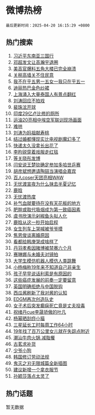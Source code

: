 # 微博热榜

`最后更新时间：2025-04-20 16:15:29 +0800`

## 热门搜索

1. [习近平东南亚三国行](https://m.weibo.cn/search?containerid=100103type%3D1%26t%3D10%26q%3D%23%E4%B9%A0%E8%BF%91%E5%B9%B3%E4%B8%9C%E5%8D%97%E4%BA%9A%E4%B8%89%E5%9B%BD%E8%A1%8C%23&stream_entry_id=51&isnewpage=1&extparam=seat%3D1%26pos%3D0%26filter_type%3Drealtimehot%26stream_entry_id%3D51%26c_type%3D51%26q%3D%2523%25E4%25B9%25A0%25E8%25BF%2591%25E5%25B9%25B3%25E4%25B8%259C%25E5%258D%2597%25E4%25BA%259A%25E4%25B8%2589%25E5%259B%25BD%25E8%25A1%258C%2523%26cate%3D10103%26dgr%3D0%26display_time%3D1745136927%26pre_seqid%3D174513692792893467273131)
1. [邓超发文让高瀚宇退圈](https://m.weibo.cn/search?containerid=100103type%3D1%26t%3D10%26q%3D%23%E9%82%93%E8%B6%85%E5%8F%91%E6%96%87%E8%AE%A9%E9%AB%98%E7%80%9A%E5%AE%87%E9%80%80%E5%9C%88%23&stream_entry_id=31&isnewpage=1&extparam=seat%3D1%26lcate%3D5001%26stream_entry_id%3D31%26band_rank%3D1%26q%3D%2523%25E9%2582%2593%25E8%25B6%2585%25E5%258F%2591%25E6%2596%2587%25E8%25AE%25A9%25E9%25AB%2598%25E7%2580%259A%25E5%25AE%2587%25E9%2580%2580%25E5%259C%2588%2523%26dgr%3D0%26pos%3D0%26filter_type%3Drealtimehot%26c_type%3D31%26cate%3D5001%26realpos%3D1%26flag%3D2%26display_time%3D1745136927%26pre_seqid%3D174513692792893467273131)
1. [美高官爆料五角大楼已完全崩溃](https://m.weibo.cn/search?containerid=100103type%3D1%26t%3D10%26q%3D%23%E7%BE%8E%E9%AB%98%E5%AE%98%E7%88%86%E6%96%99%E4%BA%94%E8%A7%92%E5%A4%A7%E6%A5%BC%E5%B7%B2%E5%AE%8C%E5%85%A8%E5%B4%A9%E6%BA%83%23&stream_entry_id=31&isnewpage=1&extparam=seat%3D1%26lcate%3D5001%26stream_entry_id%3D31%26band_rank%3D2%26q%3D%2523%25E7%25BE%258E%25E9%25AB%2598%25E5%25AE%2598%25E7%2588%2586%25E6%2596%2599%25E4%25BA%2594%25E8%25A7%2592%25E5%25A4%25A7%25E6%25A5%25BC%25E5%25B7%25B2%25E5%25AE%258C%25E5%2585%25A8%25E5%25B4%25A9%25E6%25BA%2583%2523%26dgr%3D0%26pos%3D1%26filter_type%3Drealtimehot%26c_type%3D31%26cate%3D5001%26realpos%3D2%26flag%3D1%26display_time%3D1745136927%26pre_seqid%3D174513692792893467273131)
1. [关税高墙关不住民意](https://m.weibo.cn/search?containerid=100103type%3D1%26t%3D10%26q%3D%23%E5%85%B3%E7%A8%8E%E9%AB%98%E5%A2%99%E5%85%B3%E4%B8%8D%E4%BD%8F%E6%B0%91%E6%84%8F%23&stream_entry_id=31&isnewpage=1&extparam=seat%3D1%26lcate%3D5001%26stream_entry_id%3D31%26band_rank%3D3%26q%3D%2523%25E5%2585%25B3%25E7%25A8%258E%25E9%25AB%2598%25E5%25A2%2599%25E5%2585%25B3%25E4%25B8%258D%25E4%25BD%258F%25E6%25B0%2591%25E6%2584%258F%2523%26dgr%3D0%26pos%3D2%26filter_type%3Drealtimehot%26c_type%3D31%26cate%3D5001%26realpos%3D3%26flag%3D0%26display_time%3D1745136927%26pre_seqid%3D174513692792893467273131)
1. [我不在乎五男一五女一我只在乎五一](https://m.weibo.cn/search?containerid=100103type%3D1%26t%3D10%26q%3D%E6%88%91%E4%B8%8D%E5%9C%A8%E4%B9%8E%E4%BA%94%E7%94%B7%E4%B8%80%E4%BA%94%E5%A5%B3%E4%B8%80%E6%88%91%E5%8F%AA%E5%9C%A8%E4%B9%8E%E4%BA%94%E4%B8%80&stream_entry_id=31&isnewpage=1&extparam=seat%3D1%26lcate%3D5001%26stream_entry_id%3D31%26band_rank%3D4%26q%3D%25E6%2588%2591%25E4%25B8%258D%25E5%259C%25A8%25E4%25B9%258E%25E4%25BA%2594%25E7%2594%25B7%25E4%25B8%2580%25E4%25BA%2594%25E5%25A5%25B3%25E4%25B8%2580%25E6%2588%2591%25E5%258F%25AA%25E5%259C%25A8%25E4%25B9%258E%25E4%25BA%2594%25E4%25B8%2580%26dgr%3D0%26pos%3D3%26filter_type%3Drealtimehot%26c_type%3D31%26cate%3D5001%26realpos%3D4%26flag%3D2%26display_time%3D1745136927%26pre_seqid%3D174513692792893467273131)
1. [迪丽热巴金色纱裙](https://m.weibo.cn/search?containerid=100103type%3D1%26t%3D10%26q%3D%23%E8%BF%AA%E4%B8%BD%E7%83%AD%E5%B7%B4%E9%87%91%E8%89%B2%E7%BA%B1%E8%A3%99%23&stream_entry_id=31&isnewpage=1&extparam=seat%3D1%26lcate%3D5001%26stream_entry_id%3D31%26band_rank%3D5%26q%3D%2523%25E8%25BF%25AA%25E4%25B8%25BD%25E7%2583%25AD%25E5%25B7%25B4%25E9%2587%2591%25E8%2589%25B2%25E7%25BA%25B1%25E8%25A3%2599%2523%26dgr%3D0%26pos%3D4%26filter_type%3Drealtimehot%26c_type%3D31%26cate%3D5001%26realpos%3D5%26flag%3D1%26display_time%3D1745136927%26pre_seqid%3D174513692792893467273131)
1. [上海涌入大量泰国人有景点翻红](https://m.weibo.cn/search?containerid=100103type%3D1%26t%3D10%26q%3D%23%E4%B8%8A%E6%B5%B7%E6%B6%8C%E5%85%A5%E5%A4%A7%E9%87%8F%E6%B3%B0%E5%9B%BD%E4%BA%BA%E6%9C%89%E6%99%AF%E7%82%B9%E7%BF%BB%E7%BA%A2%23&stream_entry_id=31&isnewpage=1&extparam=seat%3D1%26lcate%3D5001%26stream_entry_id%3D31%26band_rank%3D6%26q%3D%2523%25E4%25B8%258A%25E6%25B5%25B7%25E6%25B6%258C%25E5%2585%25A5%25E5%25A4%25A7%25E9%2587%258F%25E6%25B3%25B0%25E5%259B%25BD%25E4%25BA%25BA%25E6%259C%2589%25E6%2599%25AF%25E7%2582%25B9%25E7%25BF%25BB%25E7%25BA%25A2%2523%26dgr%3D0%26pos%3D5%26filter_type%3Drealtimehot%26c_type%3D31%26cate%3D5001%26realpos%3D6%26flag%3D2%26display_time%3D1745136927%26pre_seqid%3D174513692792893467273131)
1. [刘涛回应不拍戏](https://m.weibo.cn/search?containerid=100103type%3D1%26t%3D10%26q%3D%23%E5%88%98%E6%B6%9B%E5%9B%9E%E5%BA%94%E4%B8%8D%E6%8B%8D%E6%88%8F%23&stream_entry_id=31&isnewpage=1&extparam=seat%3D1%26lcate%3D5001%26stream_entry_id%3D31%26band_rank%3D7%26q%3D%2523%25E5%2588%2598%25E6%25B6%259B%25E5%259B%259E%25E5%25BA%2594%25E4%25B8%258D%25E6%258B%258D%25E6%2588%258F%2523%26dgr%3D0%26pos%3D6%26filter_type%3Drealtimehot%26c_type%3D31%26cate%3D5001%26realpos%3D7%26flag%3D1%26display_time%3D1745136927%26pre_seqid%3D174513692792893467273131)
1. [裴珠泫开球](https://m.weibo.cn/search?containerid=100103type%3D1%26t%3D10%26q%3D%23%E8%A3%B4%E7%8F%A0%E6%B3%AB%E5%BC%80%E7%90%83%23&stream_entry_id=31&isnewpage=1&extparam=seat%3D1%26lcate%3D5001%26stream_entry_id%3D31%26band_rank%3D8%26q%3D%2523%25E8%25A3%25B4%25E7%258F%25A0%25E6%25B3%25AB%25E5%25BC%2580%25E7%2590%2583%2523%26dgr%3D0%26pos%3D7%26filter_type%3Drealtimehot%26c_type%3D31%26cate%3D5001%26realpos%3D8%26flag%3D0%26display_time%3D1745136927%26pre_seqid%3D174513692792893467273131)
1. [印度29亿卢比修的厕所](https://m.weibo.cn/search?containerid=100103type%3D1%26t%3D10%26q%3D%E5%8D%B0%E5%BA%A629%E4%BA%BF%E5%8D%A2%E6%AF%94%E4%BF%AE%E7%9A%84%E5%8E%95%E6%89%80&stream_entry_id=31&isnewpage=1&extparam=seat%3D1%26lcate%3D5001%26stream_entry_id%3D31%26band_rank%3D9%26q%3D%25E5%258D%25B0%25E5%25BA%25A629%25E4%25BA%25BF%25E5%258D%25A2%25E6%25AF%2594%25E4%25BF%25AE%25E7%259A%2584%25E5%258E%2595%25E6%2589%2580%26dgr%3D0%26pos%3D8%26filter_type%3Drealtimehot%26c_type%3D31%26cate%3D5001%26realpos%3D9%26flag%3D0%26display_time%3D1745136927%26pre_seqid%3D174513692792893467273131)
1. [运油20亮相中埃空军联训现场画面](https://m.weibo.cn/search?containerid=100103type%3D1%26t%3D10%26q%3D%23%E8%BF%90%E6%B2%B920%E4%BA%AE%E7%9B%B8%E4%B8%AD%E5%9F%83%E7%A9%BA%E5%86%9B%E8%81%94%E8%AE%AD%E7%8E%B0%E5%9C%BA%E7%94%BB%E9%9D%A2%23&stream_entry_id=31&isnewpage=1&extparam=seat%3D1%26lcate%3D5001%26stream_entry_id%3D31%26band_rank%3D10%26q%3D%2523%25E8%25BF%2590%25E6%25B2%25B920%25E4%25BA%25AE%25E7%259B%25B8%25E4%25B8%25AD%25E5%259F%2583%25E7%25A9%25BA%25E5%2586%259B%25E8%2581%2594%25E8%25AE%25AD%25E7%258E%25B0%25E5%259C%25BA%25E7%2594%25BB%25E9%259D%25A2%2523%26dgr%3D0%26pos%3D9%26filter_type%3Drealtimehot%26c_type%3D31%26cate%3D5001%26realpos%3D10%26flag%3D1%26display_time%3D1745136927%26pre_seqid%3D174513692792893467273131)
1. [难哄](https://m.weibo.cn/search?containerid=100103type%3D1%26t%3D10%26q%3D%E9%9A%BE%E5%93%84&stream_entry_id=31&isnewpage=1&extparam=seat%3D1%26lcate%3D5001%26stream_entry_id%3D31%26band_rank%3D11%26q%3D%25E9%259A%25BE%25E5%2593%2584%26dgr%3D0%26pos%3D10%26filter_type%3Drealtimehot%26c_type%3D31%26cate%3D5001%26realpos%3D11%26flag%3D0%26display_time%3D1745136927%26pre_seqid%3D174513692792893467273131)
1. [刘涛为妈祖献寿桃](https://m.weibo.cn/search?containerid=100103type%3D1%26t%3D10%26q%3D%23%E5%88%98%E6%B6%9B%E4%B8%BA%E5%A6%88%E7%A5%96%E7%8C%AE%E5%AF%BF%E6%A1%83%23&stream_entry_id=31&isnewpage=1&extparam=seat%3D1%26lcate%3D5001%26stream_entry_id%3D31%26band_rank%3D12%26q%3D%2523%25E5%2588%2598%25E6%25B6%259B%25E4%25B8%25BA%25E5%25A6%2588%25E7%25A5%2596%25E7%258C%25AE%25E5%25AF%25BF%25E6%25A1%2583%2523%26dgr%3D0%26pos%3D11%26filter_type%3Drealtimehot%26c_type%3D31%26cate%3D5001%26realpos%3D12%26flag%3D0%26display_time%3D1745136927%26pre_seqid%3D174513692792893467273131)
1. [结过婚都懂现实比电视剧魔幻多了](https://m.weibo.cn/search?containerid=100103type%3D1%26t%3D10%26q%3D%E7%BB%93%E8%BF%87%E5%A9%9A%E9%83%BD%E6%87%82%E7%8E%B0%E5%AE%9E%E6%AF%94%E7%94%B5%E8%A7%86%E5%89%A7%E9%AD%94%E5%B9%BB%E5%A4%9A%E4%BA%86&stream_entry_id=31&isnewpage=1&extparam=seat%3D1%26lcate%3D5001%26stream_entry_id%3D31%26band_rank%3D13%26q%3D%25E7%25BB%2593%25E8%25BF%2587%25E5%25A9%259A%25E9%2583%25BD%25E6%2587%2582%25E7%258E%25B0%25E5%25AE%259E%25E6%25AF%2594%25E7%2594%25B5%25E8%25A7%2586%25E5%2589%25A7%25E9%25AD%2594%25E5%25B9%25BB%25E5%25A4%259A%25E4%25BA%2586%26dgr%3D0%26pos%3D12%26filter_type%3Drealtimehot%26c_type%3D31%26cate%3D5001%26realpos%3D13%26flag%3D1%26display_time%3D1745136927%26pre_seqid%3D174513692792893467273131)
1. [快递太久没拿长出花了](https://m.weibo.cn/search?containerid=100103type%3D1%26t%3D10%26q%3D%E5%BF%AB%E9%80%92%E5%A4%AA%E4%B9%85%E6%B2%A1%E6%8B%BF%E9%95%BF%E5%87%BA%E8%8A%B1%E4%BA%86&stream_entry_id=31&isnewpage=1&extparam=seat%3D1%26lcate%3D5001%26stream_entry_id%3D31%26band_rank%3D14%26q%3D%25E5%25BF%25AB%25E9%2580%2592%25E5%25A4%25AA%25E4%25B9%2585%25E6%25B2%25A1%25E6%258B%25BF%25E9%2595%25BF%25E5%2587%25BA%25E8%258A%25B1%25E4%25BA%2586%26dgr%3D0%26pos%3D13%26filter_type%3Drealtimehot%26c_type%3D31%26cate%3D5001%26realpos%3D14%26flag%3D1%26display_time%3D1745136927%26pre_seqid%3D174513692792893467273131)
1. [李昀锐穿着戏服走红毯](https://m.weibo.cn/search?containerid=100103type%3D1%26t%3D10%26q%3D%23%E6%9D%8E%E6%98%80%E9%94%90%E7%A9%BF%E7%9D%80%E6%88%8F%E6%9C%8D%E8%B5%B0%E7%BA%A2%E6%AF%AF%23&stream_entry_id=31&isnewpage=1&extparam=seat%3D1%26lcate%3D5001%26stream_entry_id%3D31%26band_rank%3D15%26q%3D%2523%25E6%259D%258E%25E6%2598%2580%25E9%2594%2590%25E7%25A9%25BF%25E7%259D%2580%25E6%2588%258F%25E6%259C%258D%25E8%25B5%25B0%25E7%25BA%25A2%25E6%25AF%25AF%2523%26dgr%3D0%26pos%3D14%26filter_type%3Drealtimehot%26c_type%3D31%26cate%3D5001%26realpos%3D15%26flag%3D0%26display_time%3D1745136927%26pre_seqid%3D174513692792893467273131)
1. [等关晓彤发博](https://m.weibo.cn/search?containerid=100103type%3D1%26t%3D10%26q%3D%23%E7%AD%89%E5%85%B3%E6%99%93%E5%BD%A4%E5%8F%91%E5%8D%9A%23&stream_entry_id=31&isnewpage=1&extparam=seat%3D1%26lcate%3D5001%26stream_entry_id%3D31%26band_rank%3D16%26q%3D%2523%25E7%25AD%2589%25E5%2585%25B3%25E6%2599%2593%25E5%25BD%25A4%25E5%258F%2591%25E5%258D%259A%2523%26dgr%3D0%26pos%3D15%26filter_type%3Drealtimehot%26c_type%3D31%26cate%3D5001%26realpos%3D16%26flag%3D1%26display_time%3D1745136927%26pre_seqid%3D174513692792893467273131)
1. [闫安说王楚钦确定参加多哈世乒赛](https://m.weibo.cn/search?containerid=100103type%3D1%26t%3D10%26q%3D%23%E9%97%AB%E5%AE%89%E8%AF%B4%E7%8E%8B%E6%A5%9A%E9%92%A6%E7%A1%AE%E5%AE%9A%E5%8F%82%E5%8A%A0%E5%A4%9A%E5%93%88%E4%B8%96%E4%B9%92%E8%B5%9B%23&stream_entry_id=31&isnewpage=1&extparam=seat%3D1%26lcate%3D5001%26stream_entry_id%3D31%26band_rank%3D17%26q%3D%2523%25E9%2597%25AB%25E5%25AE%2589%25E8%25AF%25B4%25E7%258E%258B%25E6%25A5%259A%25E9%2592%25A6%25E7%25A1%25AE%25E5%25AE%259A%25E5%258F%2582%25E5%258A%25A0%25E5%25A4%259A%25E5%2593%2588%25E4%25B8%2596%25E4%25B9%2592%25E8%25B5%259B%2523%26dgr%3D0%26pos%3D16%26filter_type%3Drealtimehot%26c_type%3D31%26cate%3D5001%26realpos%3D17%26flag%3D1%26display_time%3D1745136927%26pre_seqid%3D174513692792893467273131)
1. [胡彦斌想邀请陶喆当演唱会嘉宾](https://m.weibo.cn/search?containerid=100103type%3D1%26t%3D10%26q%3D%E8%83%A1%E5%BD%A6%E6%96%8C%E6%83%B3%E9%82%80%E8%AF%B7%E9%99%B6%E5%96%86%E5%BD%93%E6%BC%94%E5%94%B1%E4%BC%9A%E5%98%89%E5%AE%BE&stream_entry_id=31&isnewpage=1&extparam=seat%3D1%26lcate%3D5001%26stream_entry_id%3D31%26band_rank%3D18%26q%3D%25E8%2583%25A1%25E5%25BD%25A6%25E6%2596%258C%25E6%2583%25B3%25E9%2582%2580%25E8%25AF%25B7%25E9%2599%25B6%25E5%2596%2586%25E5%25BD%2593%25E6%25BC%2594%25E5%2594%25B1%25E4%25BC%259A%25E5%2598%2589%25E5%25AE%25BE%26dgr%3D0%26pos%3D17%26filter_type%3Drealtimehot%26c_type%3D31%26cate%3D5001%26realpos%3D18%26flag%3D1%26display_time%3D1745136927%26pre_seqid%3D174513692792893467273131)
1. [百人coser天团亮相WAW](https://m.weibo.cn/search?containerid=100103type%3D1%26t%3D10%26q%3D%E7%99%BE%E4%BA%BAcoser%E5%A4%A9%E5%9B%A2%E4%BA%AE%E7%9B%B8WAW&stream_entry_id=31&isnewpage=1&extparam=seat%3D1%26lcate%3D5001%26stream_entry_id%3D31%26band_rank%3D19%26q%3D%25E7%2599%25BE%25E4%25BA%25BAcoser%25E5%25A4%25A9%25E5%259B%25A2%25E4%25BA%25AE%25E7%259B%25B8WAW%26dgr%3D0%26pos%3D18%26filter_type%3Drealtimehot%26c_type%3D31%26cate%3D5001%26realpos%3D19%26flag%3D1%26display_time%3D1745136927%26pre_seqid%3D174513692792893467273131)
1. [无忧渡宣夜为什么抹去半夏记忆](https://m.weibo.cn/search?containerid=100103type%3D1%26t%3D10%26q%3D%E6%97%A0%E5%BF%A7%E6%B8%A1%E5%AE%A3%E5%A4%9C%E4%B8%BA%E4%BB%80%E4%B9%88%E6%8A%B9%E5%8E%BB%E5%8D%8A%E5%A4%8F%E8%AE%B0%E5%BF%86&stream_entry_id=31&isnewpage=1&extparam=seat%3D1%26lcate%3D5001%26stream_entry_id%3D31%26band_rank%3D20%26q%3D%25E6%2597%25A0%25E5%25BF%25A7%25E6%25B8%25A1%25E5%25AE%25A3%25E5%25A4%259C%25E4%25B8%25BA%25E4%25BB%2580%25E4%25B9%2588%25E6%258A%25B9%25E5%258E%25BB%25E5%258D%258A%25E5%25A4%258F%25E8%25AE%25B0%25E5%25BF%2586%26is_ai_ask%3D1%26pos%3D19%26filter_type%3Drealtimehot%26c_type%3D31%26flag%3D1%26realpos%3D20%26cate%3D5001%26dgr%3D0%26display_time%3D1745136927%26pre_seqid%3D174513692792893467273131)
1. [鹿晗](https://m.weibo.cn/search?containerid=100103type%3D1%26t%3D10%26q%3D%E9%B9%BF%E6%99%97&stream_entry_id=31&isnewpage=1&extparam=seat%3D1%26lcate%3D5001%26stream_entry_id%3D31%26band_rank%3D21%26q%3D%25E9%25B9%25BF%25E6%2599%2597%26dgr%3D0%26pos%3D20%26filter_type%3Drealtimehot%26c_type%3D31%26cate%3D5001%26realpos%3D21%26flag%3D0%26display_time%3D1745136927%26pre_seqid%3D174513692792893467273131)
1. [无忧渡热度](https://m.weibo.cn/search?containerid=100103type%3D1%26t%3D10%26q%3D%E6%97%A0%E5%BF%A7%E6%B8%A1%E7%83%AD%E5%BA%A6&stream_entry_id=31&isnewpage=1&extparam=seat%3D1%26lcate%3D5001%26stream_entry_id%3D31%26band_rank%3D22%26q%3D%25E6%2597%25A0%25E5%25BF%25A7%25E6%25B8%25A1%25E7%2583%25AD%25E5%25BA%25A6%26dgr%3D0%26pos%3D21%26filter_type%3Drealtimehot%26c_type%3D31%26cate%3D5001%26realpos%3D22%26flag%3D0%26display_time%3D1745136927%26pre_seqid%3D174513692792893467273131)
1. [补气血就要待在没有天花板的地方](https://m.weibo.cn/search?containerid=100103type%3D1%26t%3D10%26q%3D%23%E8%A1%A5%E6%B0%94%E8%A1%80%E5%B0%B1%E8%A6%81%E5%BE%85%E5%9C%A8%E6%B2%A1%E6%9C%89%E5%A4%A9%E8%8A%B1%E6%9D%BF%E7%9A%84%E5%9C%B0%E6%96%B9%23&stream_entry_id=31&isnewpage=1&extparam=seat%3D1%26lcate%3D5001%26stream_entry_id%3D31%26band_rank%3D23%26q%3D%2523%25E8%25A1%25A5%25E6%25B0%2594%25E8%25A1%2580%25E5%25B0%25B1%25E8%25A6%2581%25E5%25BE%2585%25E5%259C%25A8%25E6%25B2%25A1%25E6%259C%2589%25E5%25A4%25A9%25E8%258A%25B1%25E6%259D%25BF%25E7%259A%2584%25E5%259C%25B0%25E6%2596%25B9%2523%26dgr%3D0%26pos%3D22%26filter_type%3Drealtimehot%26c_type%3D31%26cate%3D5001%26realpos%3D23%26flag%3D1%26display_time%3D1745136927%26pre_seqid%3D174513692792893467273131)
1. [肥胖或取代吸烟成为第一致癌因素](https://m.weibo.cn/search?containerid=100103type%3D1%26t%3D10%26q%3D%23%E8%82%A5%E8%83%96%E6%88%96%E5%8F%96%E4%BB%A3%E5%90%B8%E7%83%9F%E6%88%90%E4%B8%BA%E7%AC%AC%E4%B8%80%E8%87%B4%E7%99%8C%E5%9B%A0%E7%B4%A0%23&stream_entry_id=31&isnewpage=1&extparam=seat%3D1%26lcate%3D5001%26stream_entry_id%3D31%26band_rank%3D24%26q%3D%2523%25E8%2582%25A5%25E8%2583%2596%25E6%2588%2596%25E5%258F%2596%25E4%25BB%25A3%25E5%2590%25B8%25E7%2583%259F%25E6%2588%2590%25E4%25B8%25BA%25E7%25AC%25AC%25E4%25B8%2580%25E8%2587%25B4%25E7%2599%258C%25E5%259B%25A0%25E7%25B4%25A0%2523%26dgr%3D0%26pos%3D23%26filter_type%3Drealtimehot%26c_type%3D31%26cate%3D5001%26realpos%3D24%26flag%3D0%26display_time%3D1745136927%26pre_seqid%3D174513692792893467273131)
1. [虞书欣演示剁椒鱼头拟人化](https://m.weibo.cn/search?containerid=100103type%3D1%26t%3D10%26q%3D%E8%99%9E%E4%B9%A6%E6%AC%A3%E6%BC%94%E7%A4%BA%E5%89%81%E6%A4%92%E9%B1%BC%E5%A4%B4%E6%8B%9F%E4%BA%BA%E5%8C%96&stream_entry_id=31&isnewpage=1&extparam=seat%3D1%26lcate%3D5001%26stream_entry_id%3D31%26band_rank%3D25%26q%3D%25E8%2599%259E%25E4%25B9%25A6%25E6%25AC%25A3%25E6%25BC%2594%25E7%25A4%25BA%25E5%2589%2581%25E6%25A4%2592%25E9%25B1%25BC%25E5%25A4%25B4%25E6%258B%259F%25E4%25BA%25BA%25E5%258C%2596%26dgr%3D0%26pos%3D24%26filter_type%3Drealtimehot%26c_type%3D31%26cate%3D5001%26realpos%3D25%26flag%3D1%26display_time%3D1745136927%26pre_seqid%3D174513692792893467273131)
1. [鹿晗从这一秒开始启程](https://m.weibo.cn/search?containerid=100103type%3D1%26t%3D10%26q%3D%23%E9%B9%BF%E6%99%97%E4%BB%8E%E8%BF%99%E4%B8%80%E7%A7%92%E5%BC%80%E5%A7%8B%E5%90%AF%E7%A8%8B%23&stream_entry_id=31&isnewpage=1&extparam=seat%3D1%26lcate%3D5001%26stream_entry_id%3D31%26band_rank%3D26%26q%3D%2523%25E9%25B9%25BF%25E6%2599%2597%25E4%25BB%258E%25E8%25BF%2599%25E4%25B8%2580%25E7%25A7%2592%25E5%25BC%2580%25E5%25A7%258B%25E5%2590%25AF%25E7%25A8%258B%2523%26dgr%3D0%26pos%3D25%26filter_type%3Drealtimehot%26c_type%3D31%26cate%3D5001%26realpos%3D26%26flag%3D1%26display_time%3D1745136927%26pre_seqid%3D174513692792893467273131)
1. [女生列车上哭喊被爷爷摸](https://m.weibo.cn/search?containerid=100103type%3D1%26t%3D10%26q%3D%23%E5%A5%B3%E7%94%9F%E5%88%97%E8%BD%A6%E4%B8%8A%E5%93%AD%E5%96%8A%E8%A2%AB%E7%88%B7%E7%88%B7%E6%91%B8%23&stream_entry_id=31&isnewpage=1&extparam=seat%3D1%26lcate%3D5001%26stream_entry_id%3D31%26band_rank%3D27%26q%3D%2523%25E5%25A5%25B3%25E7%2594%259F%25E5%2588%2597%25E8%25BD%25A6%25E4%25B8%258A%25E5%2593%25AD%25E5%2596%258A%25E8%25A2%25AB%25E7%2588%25B7%25E7%2588%25B7%25E6%2591%25B8%2523%26dgr%3D0%26pos%3D26%26filter_type%3Drealtimehot%26c_type%3D31%26cate%3D5001%26realpos%3D27%26flag%3D0%26display_time%3D1745136927%26pre_seqid%3D174513692792893467273131)
1. [焦恩俊谈离婚原因](https://m.weibo.cn/search?containerid=100103type%3D1%26t%3D10%26q%3D%23%E7%84%A6%E6%81%A9%E4%BF%8A%E8%B0%88%E7%A6%BB%E5%A9%9A%E5%8E%9F%E5%9B%A0%23&stream_entry_id=31&isnewpage=1&extparam=seat%3D1%26lcate%3D5001%26stream_entry_id%3D31%26band_rank%3D28%26q%3D%2523%25E7%2584%25A6%25E6%2581%25A9%25E4%25BF%258A%25E8%25B0%2588%25E7%25A6%25BB%25E5%25A9%259A%25E5%258E%259F%25E5%259B%25A0%2523%26dgr%3D0%26pos%3D27%26filter_type%3Drealtimehot%26c_type%3D31%26cate%3D5001%26realpos%3D28%26flag%3D0%26display_time%3D1745136927%26pre_seqid%3D174513692792893467273131)
1. [看都给韩庚哭成啥样了](https://m.weibo.cn/search?containerid=100103type%3D1%26t%3D10%26q%3D%E7%9C%8B%E9%83%BD%E7%BB%99%E9%9F%A9%E5%BA%9A%E5%93%AD%E6%88%90%E5%95%A5%E6%A0%B7%E4%BA%86&stream_entry_id=31&isnewpage=1&extparam=seat%3D1%26lcate%3D5001%26stream_entry_id%3D31%26band_rank%3D29%26q%3D%25E7%259C%258B%25E9%2583%25BD%25E7%25BB%2599%25E9%259F%25A9%25E5%25BA%259A%25E5%2593%25AD%25E6%2588%2590%25E5%2595%25A5%25E6%25A0%25B7%25E4%25BA%2586%26dgr%3D0%26pos%3D28%26filter_type%3Drealtimehot%26c_type%3D31%26cate%3D5001%26realpos%3D29%26flag%3D1%26display_time%3D1745136927%26pre_seqid%3D174513692792893467273131)
1. [丹羽孝希因赌博被禁赛六个月](https://m.weibo.cn/search?containerid=100103type%3D1%26t%3D10%26q%3D%23%E4%B8%B9%E7%BE%BD%E5%AD%9D%E5%B8%8C%E5%9B%A0%E8%B5%8C%E5%8D%9A%E8%A2%AB%E7%A6%81%E8%B5%9B%E5%85%AD%E4%B8%AA%E6%9C%88%23&stream_entry_id=31&isnewpage=1&extparam=seat%3D1%26lcate%3D5001%26stream_entry_id%3D31%26band_rank%3D30%26q%3D%2523%25E4%25B8%25B9%25E7%25BE%25BD%25E5%25AD%259D%25E5%25B8%258C%25E5%259B%25A0%25E8%25B5%258C%25E5%258D%259A%25E8%25A2%25AB%25E7%25A6%2581%25E8%25B5%259B%25E5%2585%25AD%25E4%25B8%25AA%25E6%259C%2588%2523%26dgr%3D0%26pos%3D29%26filter_type%3Drealtimehot%26c_type%3D31%26cate%3D5001%26realpos%3D30%26flag%3D1%26display_time%3D1745136927%26pre_seqid%3D174513692792893467273131)
1. [赛琳娜与未婚夫对镜拍](https://m.weibo.cn/search?containerid=100103type%3D1%26t%3D10%26q%3D%23%E8%B5%9B%E7%90%B3%E5%A8%9C%E4%B8%8E%E6%9C%AA%E5%A9%9A%E5%A4%AB%E5%AF%B9%E9%95%9C%E6%8B%8D%23&stream_entry_id=31&isnewpage=1&extparam=seat%3D1%26lcate%3D5001%26stream_entry_id%3D31%26band_rank%3D31%26q%3D%2523%25E8%25B5%259B%25E7%2590%25B3%25E5%25A8%259C%25E4%25B8%258E%25E6%259C%25AA%25E5%25A9%259A%25E5%25A4%25AB%25E5%25AF%25B9%25E9%2595%259C%25E6%258B%258D%2523%26dgr%3D0%26pos%3D30%26filter_type%3Drealtimehot%26c_type%3D31%26cate%3D5001%26realpos%3D31%26flag%3D1%26display_time%3D1745136927%26pre_seqid%3D174513692792893467273131)
1. [大学生模仿机器人模仿人类跳舞](https://m.weibo.cn/search?containerid=100103type%3D1%26t%3D10%26q%3D%E5%A4%A7%E5%AD%A6%E7%94%9F%E6%A8%A1%E4%BB%BF%E6%9C%BA%E5%99%A8%E4%BA%BA%E6%A8%A1%E4%BB%BF%E4%BA%BA%E7%B1%BB%E8%B7%B3%E8%88%9E&stream_entry_id=31&isnewpage=1&extparam=seat%3D1%26lcate%3D5001%26stream_entry_id%3D31%26band_rank%3D32%26q%3D%25E5%25A4%25A7%25E5%25AD%25A6%25E7%2594%259F%25E6%25A8%25A1%25E4%25BB%25BF%25E6%259C%25BA%25E5%2599%25A8%25E4%25BA%25BA%25E6%25A8%25A1%25E4%25BB%25BF%25E4%25BA%25BA%25E7%25B1%25BB%25E8%25B7%25B3%25E8%2588%259E%26dgr%3D0%26pos%3D31%26filter_type%3Drealtimehot%26c_type%3D31%26cate%3D5001%26realpos%3D32%26flag%3D1%26display_time%3D1745136927%26pre_seqid%3D174513692792893467273131)
1. [小杨梅称19年来不知道自己非亲生](https://m.weibo.cn/search?containerid=100103type%3D1%26t%3D10%26q%3D%23%E5%B0%8F%E6%9D%A8%E6%A2%85%E7%A7%B019%E5%B9%B4%E6%9D%A5%E4%B8%8D%E7%9F%A5%E9%81%93%E8%87%AA%E5%B7%B1%E9%9D%9E%E4%BA%B2%E7%94%9F%23&stream_entry_id=31&isnewpage=1&extparam=seat%3D1%26lcate%3D5001%26stream_entry_id%3D31%26band_rank%3D33%26q%3D%2523%25E5%25B0%258F%25E6%259D%25A8%25E6%25A2%2585%25E7%25A7%25B019%25E5%25B9%25B4%25E6%259D%25A5%25E4%25B8%258D%25E7%259F%25A5%25E9%2581%2593%25E8%2587%25AA%25E5%25B7%25B1%25E9%259D%259E%25E4%25BA%25B2%25E7%2594%259F%2523%26dgr%3D0%26pos%3D32%26filter_type%3Drealtimehot%26c_type%3D31%26cate%3D5001%26realpos%3D33%26flag%3D1%26display_time%3D1745136927%26pre_seqid%3D174513692792893467273131)
1. [孩子早早说话利索是有原因的](https://m.weibo.cn/search?containerid=100103type%3D1%26t%3D10%26q%3D%E5%AD%A9%E5%AD%90%E6%97%A9%E6%97%A9%E8%AF%B4%E8%AF%9D%E5%88%A9%E7%B4%A2%E6%98%AF%E6%9C%89%E5%8E%9F%E5%9B%A0%E7%9A%84&stream_entry_id=31&isnewpage=1&extparam=seat%3D1%26lcate%3D5001%26stream_entry_id%3D31%26band_rank%3D34%26q%3D%25E5%25AD%25A9%25E5%25AD%2590%25E6%2597%25A9%25E6%2597%25A9%25E8%25AF%25B4%25E8%25AF%259D%25E5%2588%25A9%25E7%25B4%25A2%25E6%2598%25AF%25E6%259C%2589%25E5%258E%259F%25E5%259B%25A0%25E7%259A%2584%26dgr%3D0%26pos%3D33%26filter_type%3Drealtimehot%26c_type%3D31%26cate%3D5001%26realpos%3D34%26flag%3D1%26display_time%3D1745136927%26pre_seqid%3D174513692792893467273131)
1. [这些癌症发展的前奏一定要留意](https://m.weibo.cn/search?containerid=100103type%3D1%26t%3D10%26q%3D%23%E8%BF%99%E4%BA%9B%E7%99%8C%E7%97%87%E5%8F%91%E5%B1%95%E7%9A%84%E5%89%8D%E5%A5%8F%E4%B8%80%E5%AE%9A%E8%A6%81%E7%95%99%E6%84%8F%23&stream_entry_id=31&isnewpage=1&extparam=seat%3D1%26lcate%3D5001%26stream_entry_id%3D31%26band_rank%3D35%26q%3D%2523%25E8%25BF%2599%25E4%25BA%259B%25E7%2599%258C%25E7%2597%2587%25E5%258F%2591%25E5%25B1%2595%25E7%259A%2584%25E5%2589%258D%25E5%25A5%258F%25E4%25B8%2580%25E5%25AE%259A%25E8%25A6%2581%25E7%2595%2599%25E6%2584%258F%2523%26dgr%3D0%26pos%3D34%26filter_type%3Drealtimehot%26c_type%3D31%26cate%3D5001%26realpos%3D35%26flag%3D1%26display_time%3D1745136927%26pre_seqid%3D174513692792893467273131)
1. [英国明确拒绝与中国脱钩](https://m.weibo.cn/search?containerid=100103type%3D1%26t%3D10%26q%3D%23%E8%8B%B1%E5%9B%BD%E6%98%8E%E7%A1%AE%E6%8B%92%E7%BB%9D%E4%B8%8E%E4%B8%AD%E5%9B%BD%E8%84%B1%E9%92%A9%23&stream_entry_id=31&isnewpage=1&extparam=seat%3D1%26lcate%3D5001%26stream_entry_id%3D31%26band_rank%3D36%26q%3D%2523%25E8%258B%25B1%25E5%259B%25BD%25E6%2598%258E%25E7%25A1%25AE%25E6%258B%2592%25E7%25BB%259D%25E4%25B8%258E%25E4%25B8%25AD%25E5%259B%25BD%25E8%2584%25B1%25E9%2592%25A9%2523%26dgr%3D0%26pos%3D35%26filter_type%3Drealtimehot%26c_type%3D31%26cate%3D5001%26realpos%3D36%26flag%3D0%26display_time%3D1745136927%26pre_seqid%3D174513692792893467273131)
1. [西瓜酱刷新了我对酱的认知](https://m.weibo.cn/search?containerid=100103type%3D1%26t%3D10%26q%3D%23%E8%A5%BF%E7%93%9C%E9%85%B1%E5%88%B7%E6%96%B0%E4%BA%86%E6%88%91%E5%AF%B9%E9%85%B1%E7%9A%84%E8%AE%A4%E7%9F%A5%23&stream_entry_id=31&isnewpage=1&extparam=seat%3D1%26lcate%3D5001%26stream_entry_id%3D31%26band_rank%3D37%26q%3D%2523%25E8%25A5%25BF%25E7%2593%259C%25E9%2585%25B1%25E5%2588%25B7%25E6%2596%25B0%25E4%25BA%2586%25E6%2588%2591%25E5%25AF%25B9%25E9%2585%25B1%25E7%259A%2584%25E8%25AE%25A4%25E7%259F%25A5%2523%26dgr%3D0%26pos%3D36%26filter_type%3Drealtimehot%26c_type%3D31%26cate%3D5001%26realpos%3D37%26flag%3D0%26display_time%3D1745136927%26pre_seqid%3D174513692792893467273131)
1. [EDGM再次创造队史](https://m.weibo.cn/search?containerid=100103type%3D1%26t%3D10%26q%3D%23EDGM%E5%86%8D%E6%AC%A1%E5%88%9B%E9%80%A0%E9%98%9F%E5%8F%B2%23&stream_entry_id=31&isnewpage=1&extparam=seat%3D1%26lcate%3D5001%26stream_entry_id%3D31%26band_rank%3D38%26q%3D%2523EDGM%25E5%2586%258D%25E6%25AC%25A1%25E5%2588%259B%25E9%2580%25A0%25E9%2598%259F%25E5%258F%25B2%2523%26dgr%3D0%26pos%3D37%26filter_type%3Drealtimehot%26c_type%3D31%26cate%3D5001%26realpos%3D38%26flag%3D1%26display_time%3D1745136927%26pre_seqid%3D174513692792893467273131)
1. [女子术后突发癫痫死亡竟是丈夫投毒](https://m.weibo.cn/search?containerid=100103type%3D1%26t%3D10%26q%3D%23%E5%A5%B3%E5%AD%90%E6%9C%AF%E5%90%8E%E7%AA%81%E5%8F%91%E7%99%AB%E7%97%AB%E6%AD%BB%E4%BA%A1%E7%AB%9F%E6%98%AF%E4%B8%88%E5%A4%AB%E6%8A%95%E6%AF%92%23&stream_entry_id=31&isnewpage=1&extparam=seat%3D1%26lcate%3D5001%26stream_entry_id%3D31%26band_rank%3D39%26q%3D%2523%25E5%25A5%25B3%25E5%25AD%2590%25E6%259C%25AF%25E5%2590%258E%25E7%25AA%2581%25E5%258F%2591%25E7%2599%25AB%25E7%2597%25AB%25E6%25AD%25BB%25E4%25BA%25A1%25E7%25AB%259F%25E6%2598%25AF%25E4%25B8%2588%25E5%25A4%25AB%25E6%258A%2595%25E6%25AF%2592%2523%26dgr%3D0%26pos%3D38%26filter_type%3Drealtimehot%26c_type%3D31%26cate%3D5001%26realpos%3D39%26flag%3D0%26display_time%3D1745136927%26pre_seqid%3D174513692792893467273131)
1. [祝绪丹cue李晟骄傲的叶凡](https://m.weibo.cn/search?containerid=100103type%3D1%26t%3D10%26q%3D%E7%A5%9D%E7%BB%AA%E4%B8%B9cue%E6%9D%8E%E6%99%9F%E9%AA%84%E5%82%B2%E7%9A%84%E5%8F%B6%E5%87%A1&stream_entry_id=31&isnewpage=1&extparam=seat%3D1%26lcate%3D5001%26stream_entry_id%3D31%26band_rank%3D40%26q%3D%25E7%25A5%259D%25E7%25BB%25AA%25E4%25B8%25B9cue%25E6%259D%258E%25E6%2599%259F%25E9%25AA%2584%25E5%2582%25B2%25E7%259A%2584%25E5%258F%25B6%25E5%2587%25A1%26dgr%3D0%26pos%3D39%26filter_type%3Drealtimehot%26c_type%3D31%26cate%3D5001%26realpos%3D40%26flag%3D1%26display_time%3D1745136927%26pre_seqid%3D174513692792893467273131)
1. [杨幂晒刮痧小猫](https://m.weibo.cn/search?containerid=100103type%3D1%26t%3D10%26q%3D%23%E6%9D%A8%E5%B9%82%E6%99%92%E5%88%AE%E7%97%A7%E5%B0%8F%E7%8C%AB%23&stream_entry_id=31&isnewpage=1&extparam=seat%3D1%26lcate%3D5001%26stream_entry_id%3D31%26band_rank%3D41%26q%3D%2523%25E6%259D%25A8%25E5%25B9%2582%25E6%2599%2592%25E5%2588%25AE%25E7%2597%25A7%25E5%25B0%258F%25E7%258C%25AB%2523%26dgr%3D0%26pos%3D40%26filter_type%3Drealtimehot%26c_type%3D31%26cate%3D5001%26realpos%3D41%26flag%3D0%26display_time%3D1745136927%26pre_seqid%3D174513692792893467273131)
1. [三星延长工时每周工作64小时](https://m.weibo.cn/search?containerid=100103type%3D1%26t%3D10%26q%3D%23%E4%B8%89%E6%98%9F%E5%BB%B6%E9%95%BF%E5%B7%A5%E6%97%B6%E6%AF%8F%E5%91%A8%E5%B7%A5%E4%BD%9C64%E5%B0%8F%E6%97%B6%23&stream_entry_id=31&isnewpage=1&extparam=seat%3D1%26lcate%3D5001%26stream_entry_id%3D31%26band_rank%3D42%26q%3D%2523%25E4%25B8%2589%25E6%2598%259F%25E5%25BB%25B6%25E9%2595%25BF%25E5%25B7%25A5%25E6%2597%25B6%25E6%25AF%258F%25E5%2591%25A8%25E5%25B7%25A5%25E4%25BD%259C64%25E5%25B0%258F%25E6%2597%25B6%2523%26dgr%3D0%26pos%3D41%26filter_type%3Drealtimehot%26c_type%3D31%26cate%3D5001%26realpos%3D42%26flag%3D0%26display_time%3D1745136927%26pre_seqid%3D174513692792893467273131)
1. [19年找了百万公里女儿就在失踪点附近](https://m.weibo.cn/search?containerid=100103type%3D1%26t%3D10%26q%3D%2319%E5%B9%B4%E6%89%BE%E4%BA%86%E7%99%BE%E4%B8%87%E5%85%AC%E9%87%8C%E5%A5%B3%E5%84%BF%E5%B0%B1%E5%9C%A8%E5%A4%B1%E8%B8%AA%E7%82%B9%E9%99%84%E8%BF%91%23&stream_entry_id=31&isnewpage=1&extparam=seat%3D1%26lcate%3D5001%26stream_entry_id%3D31%26band_rank%3D43%26q%3D%252319%25E5%25B9%25B4%25E6%2589%25BE%25E4%25BA%2586%25E7%2599%25BE%25E4%25B8%2587%25E5%2585%25AC%25E9%2587%258C%25E5%25A5%25B3%25E5%2584%25BF%25E5%25B0%25B1%25E5%259C%25A8%25E5%25A4%25B1%25E8%25B8%25AA%25E7%2582%25B9%25E9%2599%2584%25E8%25BF%2591%2523%26dgr%3D0%26pos%3D42%26filter_type%3Drealtimehot%26c_type%3D31%26cate%3D5001%26realpos%3D43%26flag%3D0%26display_time%3D1745136927%26pre_seqid%3D174513692792893467273131)
1. [潮汕牛肉火锅 减脂餐](https://m.weibo.cn/search?containerid=100103type%3D1%26t%3D10%26q%3D%E6%BD%AE%E6%B1%95%E7%89%9B%E8%82%89%E7%81%AB%E9%94%85+%E5%87%8F%E8%84%82%E9%A4%90&stream_entry_id=31&isnewpage=1&extparam=seat%3D1%26lcate%3D5001%26stream_entry_id%3D31%26band_rank%3D44%26q%3D%25E6%25BD%25AE%25E6%25B1%2595%25E7%2589%259B%25E8%2582%2589%25E7%2581%25AB%25E9%2594%2585%2520%25E5%2587%258F%25E8%2584%2582%25E9%25A4%2590%26dgr%3D0%26pos%3D43%26filter_type%3Drealtimehot%26c_type%3D31%26cate%3D5001%26realpos%3D44%26flag%3D0%26display_time%3D1745136927%26pre_seqid%3D174513692792893467273131)
1. [古茗求补货](https://m.weibo.cn/search?containerid=100103type%3D1%26t%3D10%26q%3D%E5%8F%A4%E8%8C%97%E6%B1%82%E8%A1%A5%E8%B4%A7&stream_entry_id=31&isnewpage=1&extparam=seat%3D1%26lcate%3D5001%26stream_entry_id%3D31%26band_rank%3D45%26q%3D%25E5%258F%25A4%25E8%258C%2597%25E6%25B1%2582%25E8%25A1%25A5%25E8%25B4%25A7%26dgr%3D0%26pos%3D44%26filter_type%3Drealtimehot%26c_type%3D31%26cate%3D5001%26realpos%3D45%26flag%3D0%26display_time%3D1745136927%26pre_seqid%3D174513692792893467273131)
1. [少爷小狗](https://m.weibo.cn/search?containerid=100103type%3D1%26t%3D10%26q%3D%E5%B0%91%E7%88%B7%E5%B0%8F%E7%8B%97&stream_entry_id=31&isnewpage=1&extparam=seat%3D1%26lcate%3D5001%26stream_entry_id%3D31%26band_rank%3D46%26q%3D%25E5%25B0%2591%25E7%2588%25B7%25E5%25B0%258F%25E7%258B%2597%26dgr%3D0%26pos%3D45%26filter_type%3Drealtimehot%26c_type%3D31%26cate%3D5001%26realpos%3D46%26flag%3D1%26display_time%3D1745136927%26pre_seqid%3D174513692792893467273131)
1. [韩国修订劳动法规](https://m.weibo.cn/search?containerid=100103type%3D1%26t%3D10%26q%3D%23%E9%9F%A9%E5%9B%BD%E4%BF%AE%E8%AE%A2%E5%8A%B3%E5%8A%A8%E6%B3%95%E8%A7%84%23&stream_entry_id=31&isnewpage=1&extparam=seat%3D1%26lcate%3D5001%26stream_entry_id%3D31%26band_rank%3D47%26q%3D%2523%25E9%259F%25A9%25E5%259B%25BD%25E4%25BF%25AE%25E8%25AE%25A2%25E5%258A%25B3%25E5%258A%25A8%25E6%25B3%2595%25E8%25A7%2584%2523%26dgr%3D0%26pos%3D46%26filter_type%3Drealtimehot%26c_type%3D31%26cate%3D5001%26realpos%3D47%26flag%3D0%26display_time%3D1745136927%26pre_seqid%3D174513692792893467273131)
1. [鬼灭之刃无限城篇全新插图](https://m.weibo.cn/search?containerid=100103type%3D1%26t%3D10%26q%3D%E9%AC%BC%E7%81%AD%E4%B9%8B%E5%88%83%E6%97%A0%E9%99%90%E5%9F%8E%E7%AF%87%E5%85%A8%E6%96%B0%E6%8F%92%E5%9B%BE&stream_entry_id=31&isnewpage=1&extparam=seat%3D1%26lcate%3D5001%26stream_entry_id%3D31%26band_rank%3D48%26q%3D%25E9%25AC%25BC%25E7%2581%25AD%25E4%25B9%258B%25E5%2588%2583%25E6%2597%25A0%25E9%2599%2590%25E5%259F%258E%25E7%25AF%2587%25E5%2585%25A8%25E6%2596%25B0%25E6%258F%2592%25E5%259B%25BE%26dgr%3D0%26pos%3D47%26filter_type%3Drealtimehot%26c_type%3D31%26cate%3D5001%26realpos%3D48%26flag%3D1%26display_time%3D1745136927%26pre_seqid%3D174513692792893467273131)
1. [建议新增一个拿衣服节](https://m.weibo.cn/search?containerid=100103type%3D1%26t%3D10%26q%3D%E5%BB%BA%E8%AE%AE%E6%96%B0%E5%A2%9E%E4%B8%80%E4%B8%AA%E6%8B%BF%E8%A1%A3%E6%9C%8D%E8%8A%82&stream_entry_id=31&isnewpage=1&extparam=seat%3D1%26lcate%3D5001%26stream_entry_id%3D31%26band_rank%3D49%26q%3D%25E5%25BB%25BA%25E8%25AE%25AE%25E6%2596%25B0%25E5%25A2%259E%25E4%25B8%2580%25E4%25B8%25AA%25E6%258B%25BF%25E8%25A1%25A3%25E6%259C%258D%25E8%258A%2582%26dgr%3D0%26pos%3D48%26filter_type%3Drealtimehot%26c_type%3D31%26cate%3D5001%26realpos%3D49%26flag%3D1%26display_time%3D1745136927%26pre_seqid%3D174513692792893467273131)
1. [孙颖莎落点太灵了](https://m.weibo.cn/search?containerid=100103type%3D1%26t%3D10%26q%3D%E5%AD%99%E9%A2%96%E8%8E%8E%E8%90%BD%E7%82%B9%E5%A4%AA%E7%81%B5%E4%BA%86&stream_entry_id=31&isnewpage=1&extparam=seat%3D1%26lcate%3D5001%26stream_entry_id%3D31%26band_rank%3D50%26q%3D%25E5%25AD%2599%25E9%25A2%2596%25E8%258E%258E%25E8%2590%25BD%25E7%2582%25B9%25E5%25A4%25AA%25E7%2581%25B5%25E4%25BA%2586%26dgr%3D0%26pos%3D49%26filter_type%3Drealtimehot%26c_type%3D31%26cate%3D5001%26realpos%3D50%26flag%3D1%26display_time%3D1745136927%26pre_seqid%3D174513692792893467273131)

## 热门话题

暂无数据
